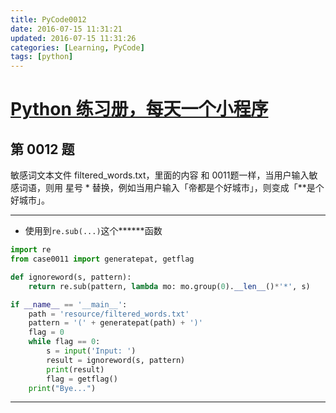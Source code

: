 ```yaml
---
title: PyCode0012
date: 2016-07-15 11:31:21
updated: 2016-07-15 11:31:26
categories: [Learning, PyCode]
tags: [python]
---
```


# [Python 练习册，每天一个小程序](https://github.com/Yixiaohan/show-me-the-code)

## 第 0012 题

敏感词文本文件 filtered_words.txt，里面的内容 和 0011题一样，当用户输入敏感词语，则用 星号 \* 替换，例如当用户输入「帝都是个好城市」，则变成「\*\*是个好城市」。

<!-- more -->

------------

- 使用到`re.sub(...)`这个**&#42;&#42;**函数

```python
import re
from case0011 import generatepat, getflag

def ignoreword(s, pattern):
    return re.sub(pattern, lambda mo: mo.group(0).__len__()*'*', s)

if __name__ == '__main__':
    path = 'resource/filtered_words.txt'
    pattern = '(' + generatepat(path) + ')'
    flag = 0
    while flag == 0:
        s = input('Input: ')
        result = ignoreword(s, pattern)
        print(result)
        flag = getflag()
    print("Bye...")
```

------------